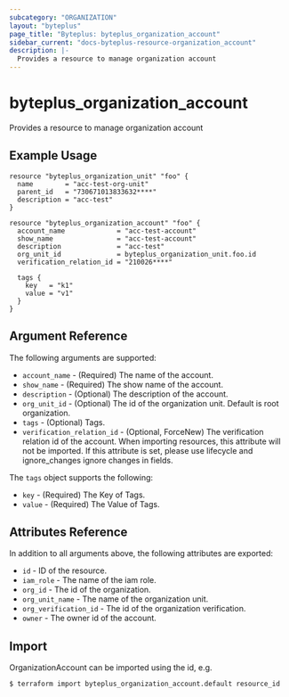 ```yaml
---
subcategory: "ORGANIZATION"
layout: "byteplus"
page_title: "Byteplus: byteplus_organization_account"
sidebar_current: "docs-byteplus-resource-organization_account"
description: |-
  Provides a resource to manage organization account
---
```

# byteplus_organization_account
Provides a resource to manage organization account
## Example Usage
```hcl
resource "byteplus_organization_unit" "foo" {
  name        = "acc-test-org-unit"
  parent_id   = "730671013833632****"
  description = "acc-test"
}

resource "byteplus_organization_account" "foo" {
  account_name             = "acc-test-account"
  show_name                = "acc-test-account"
  description              = "acc-test"
  org_unit_id              = byteplus_organization_unit.foo.id
  verification_relation_id = "210026****"

  tags {
    key   = "k1"
    value = "v1"
  }
}
```
## Argument Reference
The following arguments are supported:
* `account_name` - (Required) The name of the account.
* `show_name` - (Required) The show name of the account.
* `description` - (Optional) The description of the account.
* `org_unit_id` - (Optional) The id of the organization unit. Default is root organization.
* `tags` - (Optional) Tags.
* `verification_relation_id` - (Optional, ForceNew) The verification relation id of the account. When importing resources, this attribute will not be imported. If this attribute is set, please use lifecycle and ignore_changes ignore changes in fields.

The `tags` object supports the following:

* `key` - (Required) The Key of Tags.
* `value` - (Required) The Value of Tags.

## Attributes Reference
In addition to all arguments above, the following attributes are exported:
* `id` - ID of the resource.
* `iam_role` - The name of the iam role.
* `org_id` - The id of the organization.
* `org_unit_name` - The name of the organization unit.
* `org_verification_id` - The id of the organization verification.
* `owner` - The owner id of the account.


## Import
OrganizationAccount can be imported using the id, e.g.
```
$ terraform import byteplus_organization_account.default resource_id
```

